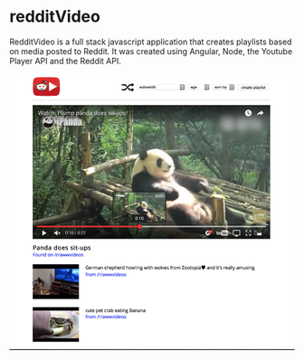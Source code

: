 # redditVideo

RedditVideo is a full stack javascript application that creates playlists based on media posted to Reddit. It was created using Angular, Node, the Youtube Player API and the Reddit API.

![Screenshot](/screenshot.png?raw=true "Optional Title")
